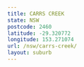 ```yaml
---
title: CARRS CREEK
state: NSW
postcode: 2460
latitude: -29.320772
longitude: 153.271074
url: /nsw/carrs-creek/
layout: suburb
---
```

